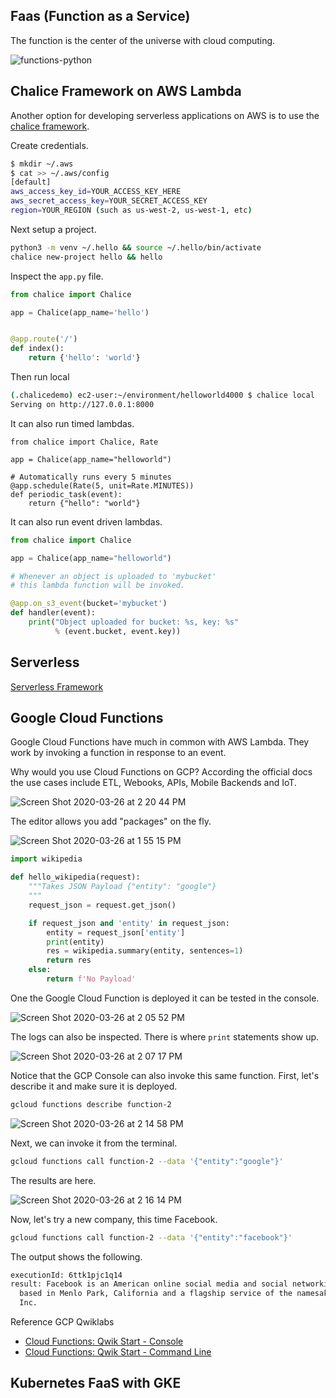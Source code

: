 ## Faas (Function as a Service)

The function is the center of the universe with cloud computing.

![functions-python](https://user-images.githubusercontent.com/58792/77485388-682da300-6e03-11ea-9474-f83d5af41a79.jpg)




## Chalice Framework on AWS Lambda

Another option for developing serverless applications on AWS is to use the [chalice framework](https://github.com/aws/chalice).

Create credentials.

```bash
$ mkdir ~/.aws
$ cat >> ~/.aws/config
[default]
aws_access_key_id=YOUR_ACCESS_KEY_HERE
aws_secret_access_key=YOUR_SECRET_ACCESS_KEY
region=YOUR_REGION (such as us-west-2, us-west-1, etc)
```

Next setup a project.

```bash
python3 -m venv ~/.hello && source ~/.hello/bin/activate
chalice new-project hello && hello
```

Inspect the `app.py` file.

```python
from chalice import Chalice

app = Chalice(app_name='hello')


@app.route('/')
def index():
    return {'hello': 'world'}
```

Then run local

```bash
(.chalicedemo) ec2-user:~/environment/helloworld4000 $ chalice local
Serving on http://127.0.0.1:8000
```

It can also run timed lambdas.

```
from chalice import Chalice, Rate

app = Chalice(app_name="helloworld")

# Automatically runs every 5 minutes
@app.schedule(Rate(5, unit=Rate.MINUTES))
def periodic_task(event):
    return {"hello": "world"}
```

It can also run event driven lambdas.

```python
from chalice import Chalice

app = Chalice(app_name="helloworld")

# Whenever an object is uploaded to 'mybucket'
# this lambda function will be invoked.

@app.on_s3_event(bucket='mybucket')
def handler(event):
    print("Object uploaded for bucket: %s, key: %s"
          % (event.bucket, event.key))

```

## Serverless


[Serverless Framework](https://serverless.com/framework/docs/getting-started/)

## Google Cloud Functions

Google Cloud Functions have much in common with AWS Lambda.  They work by invoking a function in response to an event.


Why would you use Cloud Functions on GCP?  According the official docs the use cases include ETL, Webooks, APIs, Mobile Backends and IoT.

![Screen Shot 2020-03-26 at 2 20 44 PM](https://user-images.githubusercontent.com/58792/77682254-02f5c100-6f6d-11ea-9483-3676f63402ac.png)


The editor allows you add "packages" on the fly.

![Screen Shot 2020-03-26 at 1 55 15 PM](https://user-images.githubusercontent.com/58792/77679806-74337500-6f69-11ea-86b1-fabfa92c8286.png)

```python
import wikipedia

def hello_wikipedia(request):
    """Takes JSON Payload {"entity": "google"}
    """
    request_json = request.get_json()

    if request_json and 'entity' in request_json:
        entity = request_json['entity']
        print(entity)
        res = wikipedia.summary(entity, sentences=1)
        return res
    else:
        return f'No Payload'
```

One the Google Cloud Function is deployed it can be tested in the console.

![Screen Shot 2020-03-26 at 2 05 52 PM](https://user-images.githubusercontent.com/58792/77680910-fcfee080-6f6a-11ea-8873-1550b7a119df.png)

The logs can also be inspected.  There is where `print` statements show up.

![Screen Shot 2020-03-26 at 2 07 17 PM](https://user-images.githubusercontent.com/58792/77681061-2fa8d900-6f6b-11ea-8475-7a40aa459769.png)


Notice that the GCP Console can also invoke this same function.  First, let's describe it and make sure it is deployed.

```bash
gcloud functions describe function-2
```

![Screen Shot 2020-03-26 at 2 14 58 PM](https://user-images.githubusercontent.com/58792/77681737-3257fe00-6f6c-11ea-9c79-c01938c2a9b4.png)

Next, we can invoke it from the terminal.

```bash
gcloud functions call function-2 --data '{"entity":"google"}'
```

The results are here.

![Screen Shot 2020-03-26 at 2 16 14 PM](https://user-images.githubusercontent.com/58792/77681952-81059800-6f6c-11ea-9e67-26c18e835f1c.png)

Now, let's try a new company, this time Facebook.

```bash
gcloud functions call function-2 --data '{"entity":"facebook"}'
```

The output shows the following.

```bash
executionId: 6ttk1pjc1q14
result: Facebook is an American online social media and social networking service
  based in Menlo Park, California and a flagship service of the namesake company Facebook,
  Inc.
```

Reference GCP Qwiklabs

* [Cloud Functions: Qwik Start - Console](https://www.qwiklabs.com/focuses/1763?catalog_rank=%7B%22rank%22%3A1%2C%22num_filters%22%3A0%2C%22has_search%22%3Atrue%7D&parent=catalog&search_id=4929264)
* [Cloud Functions: Qwik Start - Command Line](https://google.qwiklabs.com/focuses/916?parent=catalog)


## Kubernetes FaaS with GKE

